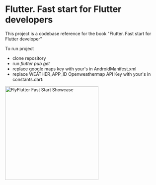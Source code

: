 <h1>Flutter. Fast start for Flutter developers</h1>

This project is a codebase reference for the book "Flutter. Fast start for Flutter developer"

To run project
 * clone repository
 * run <i>flutter pub get</i>
 * replace google maps key with your's in AndroidManifest.xml
        <meta-data android:name="com.google.android.geo.API_KEY"
            android:value="<INSERT YOUR API KEY HERE>"/>
 * replace WEATHER_APP_ID Openweathermap API Key with your's in constants.dart:

<img src="https://github.com/acinonyxjubatus/flyflutter_fast_start/blob/master/showcase.gif" alt="FlyFlutter Fast Start Showcase" width="300">
